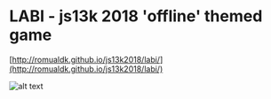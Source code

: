 # LABI - js13k 2018 'offline' themed game

[http://romualdk.github.io/js13k2018/labi/](http://romualdk.github.io/js13k2018/labi/)

![alt text](https://raw.githubusercontent.com/romualdk/js13k2018_labi/master/preview-big-2x.png)
